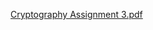 [Cryptography Assignment 3.pdf](https://github.com/dchuyko97/Easy-About-Hash-Function/files/8237861/Cryptography.Assignment.3.pdf)

